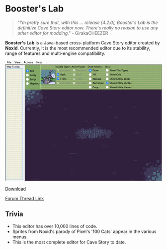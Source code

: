 
# Booster's Lab	


 > *"I'm pretty sure that, with this ... release [4.2.0], Booster's Lab is the definitive Cave Story editor now.
    There's really no reason to use any other editor for modding."* - GirakaCHEEZER
    

**Booster's Lab** is a Java-based cross-platform Cave Story editor created by **Noxid**. Currently, it is the most recommended editor due to its stability, range of features and multi-engine compatibility.

![The 'main menu' screen as seen when first starting Booster's Lab. No project is loaded.](img/BL_menu.png)

[Download](https://github.com/autumn-mnya/boosters-lab/releases/tag/0.5.1.3)

[Forum Thread Link](https://www.cavestory.org/forums/threads/boosters-lab-its-pretty-good-now.3865/)


## Trivia

  - This editor has over 10,000 lines of code.
  - Sprites from Noxid's parody of Pixel's '100 Cats' appear in the various menus.
  - This is the most complete editor for Cave Story to date.
